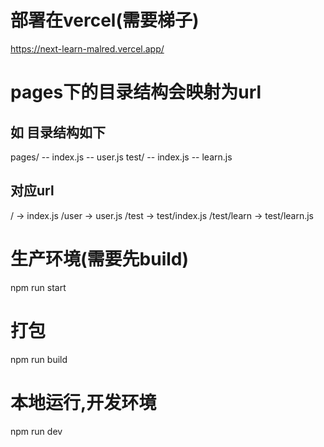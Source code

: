 # 部署在vercel(需要梯子)


https://next-learn-malred.vercel.app/

# pages下的目录结构会映射为url

## 如 目录结构如下

pages/
  -- index.js
  -- user.js
  test/
    -- index.js
    -- learn.js

## 对应url

/ -> index.js
/user -> user.js
/test -> test/index.js
/test/learn -> test/learn.js

# 生产环境(需要先build)
npm run start

# 打包
npm run build

# 本地运行,开发环境
npm run dev
